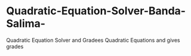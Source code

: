 # Quadratic-Equation-Solver-Banda-Salima-
Quadratic Equation Solver and Gradees Quadratic Equations and gives grades
